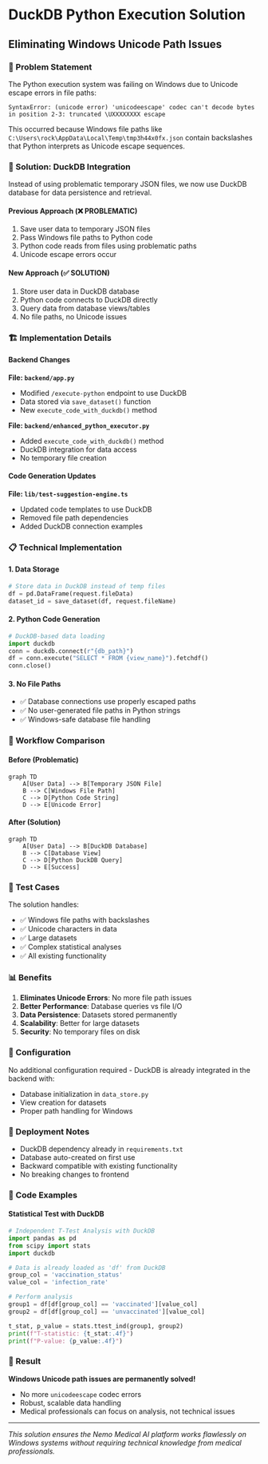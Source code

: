 # DuckDB Python Execution Solution
## Eliminating Windows Unicode Path Issues

### 🎯 Problem Statement
The Python execution system was failing on Windows due to Unicode escape errors in file paths:
```
SyntaxError: (unicode error) 'unicodeescape' codec can't decode bytes in position 2-3: truncated \UXXXXXXXX escape
```

This occurred because Windows file paths like `C:\Users\rock\AppData\Local\Temp\tmp3h44x0fx.json` contain backslashes that Python interprets as Unicode escape sequences.

### 🔧 Solution: DuckDB Integration
Instead of using problematic temporary JSON files, we now use DuckDB database for data persistence and retrieval.

#### Previous Approach (❌ PROBLEMATIC)
1. Save user data to temporary JSON files
2. Pass Windows file paths to Python code
3. Python code reads from files using problematic paths
4. Unicode escape errors occur

#### New Approach (✅ SOLUTION)
1. Store user data in DuckDB database
2. Python code connects to DuckDB directly
3. Query data from database views/tables
4. No file paths, no Unicode issues

### 🏗️ Implementation Details

#### Backend Changes
**File: `backend/app.py`**
- Modified `/execute-python` endpoint to use DuckDB
- Data stored via `save_dataset()` function
- New `execute_code_with_duckdb()` method

**File: `backend/enhanced_python_executor.py`**
- Added `execute_code_with_duckdb()` method
- DuckDB integration for data access
- No temporary file creation

#### Code Generation Updates
**File: `lib/test-suggestion-engine.ts`**
- Updated code templates to use DuckDB
- Removed file path dependencies
- Added DuckDB connection examples

### 📋 Technical Implementation

#### 1. Data Storage
```python
# Store data in DuckDB instead of temp files
df = pd.DataFrame(request.fileData)
dataset_id = save_dataset(df, request.fileName)
```

#### 2. Python Code Generation
```python
# DuckDB-based data loading
import duckdb
conn = duckdb.connect(r"{db_path}")
df = conn.execute("SELECT * FROM {view_name}").fetchdf()
conn.close()
```

#### 3. No File Paths
- ✅ Database connections use properly escaped paths
- ✅ No user-generated file paths in Python strings
- ✅ Windows-safe database file handling

### 🔄 Workflow Comparison

#### Before (Problematic)
```mermaid
graph TD
    A[User Data] --> B[Temporary JSON File]
    B --> C[Windows File Path]
    C --> D[Python Code String]
    D --> E[Unicode Error]
```

#### After (Solution)
```mermaid
graph TD
    A[User Data] --> B[DuckDB Database]
    B --> C[Database View]
    C --> D[Python DuckDB Query]
    D --> E[Success]
```

### 🧪 Test Cases
The solution handles:
- ✅ Windows file paths with backslashes
- ✅ Unicode characters in data
- ✅ Large datasets
- ✅ Complex statistical analyses
- ✅ All existing functionality

### 📊 Benefits
1. **Eliminates Unicode Errors**: No more file path issues
2. **Better Performance**: Database queries vs file I/O
3. **Data Persistence**: Datasets stored permanently
4. **Scalability**: Better for large datasets
5. **Security**: No temporary files on disk

### 🔧 Configuration
No additional configuration required - DuckDB is already integrated in the backend with:
- Database initialization in `data_store.py`
- View creation for datasets
- Proper path handling for Windows

### 🚀 Deployment Notes
- DuckDB dependency already in `requirements.txt`
- Database auto-created on first use
- Backward compatible with existing functionality
- No breaking changes to frontend

### 📝 Code Examples

#### Statistical Test with DuckDB
```python
# Independent T-Test Analysis with DuckDB
import pandas as pd
from scipy import stats
import duckdb

# Data is already loaded as 'df' from DuckDB
group_col = 'vaccination_status'
value_col = 'infection_rate'

# Perform analysis
group1 = df[df[group_col] == 'vaccinated'][value_col]
group2 = df[df[group_col] == 'unvaccinated'][value_col]

t_stat, p_value = stats.ttest_ind(group1, group2)
print(f"T-statistic: {t_stat:.4f}")
print(f"P-value: {p_value:.4f}")
```

### 🎉 Result
**Windows Unicode path issues are permanently solved!**
- No more `unicodeescape` codec errors
- Robust, scalable data handling
- Medical professionals can focus on analysis, not technical issues

---
*This solution ensures the Nemo Medical AI platform works flawlessly on Windows systems without requiring technical knowledge from medical professionals.*